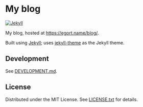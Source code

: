 My blog
=======

[![Jekyll](https://github.com/egor-tensin/blog/actions/workflows/jekyll.yml/badge.svg)](https://github.com/egor-tensin/blog/actions/workflows/jekyll.yml)

My blog, hosted at https://egort.name/blog/.

Built using [Jekyll]; uses [jekyll-theme] as the Jekyll theme.

[Jekyll]: https://jekyllrb.com/
[jekyll-theme]: https://github.com/egor-tensin/jekyll-theme

Development
-----------

See [DEVELOPMENT.md](DEVELOPMENT.md).

License
-------

Distributed under the MIT License.
See [LICENSE.txt] for details.

[LICENSE.txt]: LICENSE.txt
